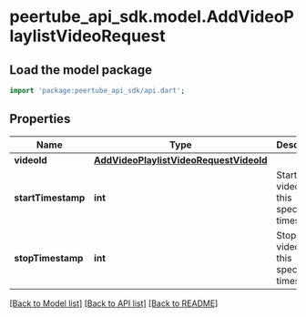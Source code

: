 # peertube_api_sdk.model.AddVideoPlaylistVideoRequest

## Load the model package
```dart
import 'package:peertube_api_sdk/api.dart';
```

## Properties
Name | Type | Description | Notes
------------ | ------------- | ------------- | -------------
**videoId** | [**AddVideoPlaylistVideoRequestVideoId**](AddVideoPlaylistVideoRequestVideoId.md) |  | 
**startTimestamp** | **int** | Start the video at this specific timestamp | [optional] 
**stopTimestamp** | **int** | Stop the video at this specific timestamp | [optional] 

[[Back to Model list]](../README.md#documentation-for-models) [[Back to API list]](../README.md#documentation-for-api-endpoints) [[Back to README]](../README.md)


